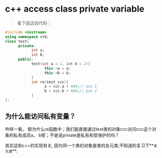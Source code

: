 # c++ access class private variable

> 看下面这段代码：

```cpp
#include <iostream>
using namespace std;
class test{
      private:
            int a;
            int b;
      public:
            test(int a = 1, int b = 2){
                  this->a = a;
                  this->b = b;
            }
            int re(test ccc){
                  a = ccc.a + 444;// pos 1
                  b = ccc.b + 444;// pos 2
            }
};
```

为什么能访问私有变量？
---

咋样一看， 额为什么re函数中；我们能直接通过test类的对象ccc访问ccc这个对象的私有成员a， b呢；不是说private是私有和受保护的吗？


其实这和c++的实现有关, 因为同一个类的对象是类的友元类;不知道的复习下**`友元类`**.
